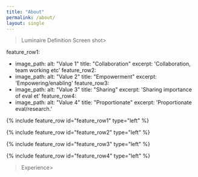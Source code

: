 ```yaml
---
title: "About"
permalink: /about/
layout: single
---
```


>Luminaire Definition Screen shot>

feature_row1:
  - image_path:
    alt: "Value 1"
    title: "Collaboration"
    excerpt: 'Collaboration, team working etc'
feature_row2:
  - image_path:
    alt: "Value 2"
    title: "Empowerment"
    excerpt: 'Empowering/enabling'
feature_row3:
  - image_path:
    alt: "Value 3"
    title: "Sharing"
    excerpt: 'Sharing importance of eval et'
feature_row4:
  - image_path:
    alt: "Value 4"
    title: "Proportionate"
    excerpt: 'Proportionate eval/research.'



{% include feature_row id="feature_row1" type="left" %}

{% include feature_row id="feature_row2" type="left" %}

{% include feature_row id="feature_row3" type="left" %}

{% include feature_row id="feature_row4" type="left" %}



>Experience>
